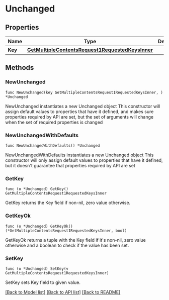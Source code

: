 # Unchanged

## Properties

Name | Type | Description | Notes
------------ | ------------- | ------------- | -------------
**Key** | [**GetMultipleContentsRequest1RequestedKeysInner**](GetMultipleContentsRequest1RequestedKeysInner.md) |  | 

## Methods

### NewUnchanged

`func NewUnchanged(key GetMultipleContentsRequest1RequestedKeysInner, ) *Unchanged`

NewUnchanged instantiates a new Unchanged object
This constructor will assign default values to properties that have it defined,
and makes sure properties required by API are set, but the set of arguments
will change when the set of required properties is changed

### NewUnchangedWithDefaults

`func NewUnchangedWithDefaults() *Unchanged`

NewUnchangedWithDefaults instantiates a new Unchanged object
This constructor will only assign default values to properties that have it defined,
but it doesn't guarantee that properties required by API are set

### GetKey

`func (o *Unchanged) GetKey() GetMultipleContentsRequest1RequestedKeysInner`

GetKey returns the Key field if non-nil, zero value otherwise.

### GetKeyOk

`func (o *Unchanged) GetKeyOk() (*GetMultipleContentsRequest1RequestedKeysInner, bool)`

GetKeyOk returns a tuple with the Key field if it's non-nil, zero value otherwise
and a boolean to check if the value has been set.

### SetKey

`func (o *Unchanged) SetKey(v GetMultipleContentsRequest1RequestedKeysInner)`

SetKey sets Key field to given value.



[[Back to Model list]](../README.md#documentation-for-models) [[Back to API list]](../README.md#documentation-for-api-endpoints) [[Back to README]](../README.md)


